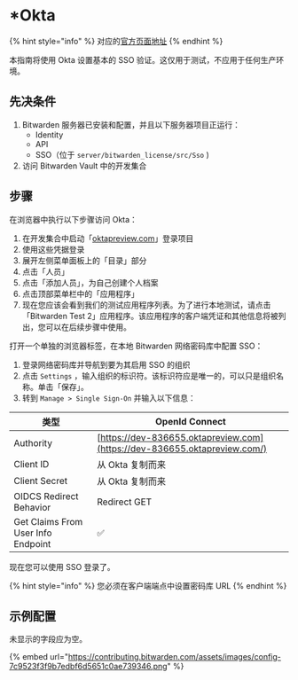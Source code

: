 # \*Okta

{% hint style="info" %}
对应的[官方页面地址](https://contributing.bitwarden.com/getting-started/server/sso/okta)
{% endhint %}

本指南将使用 Okta 设置基本的 SSO 验证。这仅用于测试，不应用于任何生产环境。

## 先决条件 <a href="#prerequisites" id="prerequisites"></a>

1. Bitwarden 服务器已安装和配置，并且以下服务器项目正运行：
   * Identity
   * API
   * SSO（位于 `server/bitwarden_license/src/Sso` )
2. 访问 Bitwarden Vault 中的开发集合

## 步骤 <a href="#steps" id="steps"></a>

在浏览器中执行以下步骤访问 Okta：

1. 在开发集合中启动「[oktapreview.com](http://oktapreview.com/)」登录项目
2. 使用这些凭据登录
3. 展开左侧菜单面板上的「目录」部分
4. 点击「人员」
5. 点击「添加人员」，为自己创建个人档案
6. 点击顶部菜单栏中的「应用程序」
7. 现在您应该会看到我们的测试应用程序列表。为了进行本地测试，请点击「Bitwarden Test 2」应用程序。该应用程序的客户端凭证和其他信息将被列出，您可以在后续步骤中使用。

打开一个单独的浏览器标签，在本地 Bitwarden 网络密码库中配置 SSO：

1. 登录网络密码库并导航到要为其启用 SSO 的组织
2. 点击 `Settings` ，输入组织的标识符。该标识符应是唯一的，可以只是组织名称。单击「保存」。
3. 转到 `Manage > Single Sign-On` 并输入以下信息：

| 类型                                 | OpenId Connect                                                            |
| ---------------------------------- | ------------------------------------------------------------------------- |
| Authority                          | [https://dev-836655.oktapreview.com](https://dev-836655.oktapreview.com/) |
| Client ID                          | 从 Okta 复制而来                                                               |
| Client Secret                      | 从 Okta 复制而来                                                               |
| OIDCS Redirect Behavior            | Redirect GET                                                              |
| Get Claims From User Info Endpoint | ✅                                                                         |

现在您可以使用 SSO 登录了。

{% hint style="info" %}
您必须在客户端端点中设置密码库 URL
{% endhint %}

## 示例配置 <a href="#example-configuration" id="example-configuration"></a>

未显示的字段应为空。

{% embed url="https://contributing.bitwarden.com/assets/images/config-7c9523f3f9b7edbf6d5651c0ae739346.png" %}

